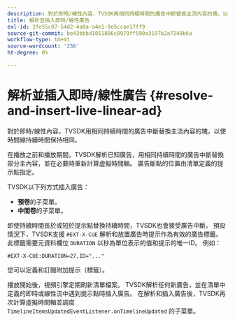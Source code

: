 ```yaml
---
description: 對於即時/線性內容，TVSDK用相同持續時間的廣告中斷替換主流內容的塊，以使時間線持續時間保持相同。
title: 解析並插入即時/線性廣告
exl-id: 2fe55c07-54d2-4a8a-a4e1-9e5ccae17ff9
source-git-commit: be43bbbd1051886c8979ff590a3197b2a7249b6a
workflow-type: tm+mt
source-wordcount: '256'
ht-degree: 0%

---
```


# 解析並插入即時/線性廣告 {#resolve-and-insert-live-linear-ad}

對於即時/線性內容，TVSDK用相同持續時間的廣告中斷替換主流內容的塊，以使時間線持續時間保持相同。

在播放之前和播放期間，TVSDK解析已知廣告，用相同持續時間的廣告中斷替換部分主內容，並在必要時重新計算虛擬時間軸。 廣告斷點的位置由清單定義的提示點指定。

TVSDK以下列方式插入廣告：

* **預卷**&#x200B;的子菜單。
* **中間卷**&#x200B;的子菜單。

即使持續時間長於或短於提示點替換持續時間，TVSDK也會接受廣告中斷。 預設情況下，TVSDK支援 `#EXT-X-CUE` 解析和放置廣告時提示作為有效的廣告標籤。 此標籤需要元資料欄位 `DURATION` 以秒為單位表示的值和提示的唯一ID。 例如：

```
#EXT-X-CUE:DURATION=27,ID="..."
```

您可以定義和訂閱附加提示（標籤）。

播放開始後，視頻引擎定期刷新清單檔案。 TVSDK解析任何新廣告，並在清單中定義的即時或線性流中遇到提示點時插入廣告。 在解析和插入廣告後，TVSDK再次計算虛擬時間軸並調度 `TimelineItemsUpdatedEventListener.onTimelineUpdated` 的子菜單。

